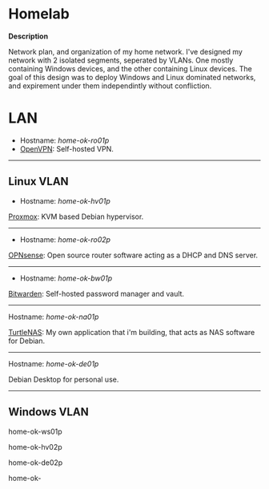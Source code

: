 # Homelab

**Description**

Network plan, and organization of my home network. I've designed my network with 2 isolated segments, seperated by VLANs. One mostly containing Windows devices, and the other containing Linux devices. The goal of this design was to deploy Windows and Linux dominated networks, and expirement under them independintly without confliction.


# LAN

- Hostname: *home-ok-ro01p*
 - [OpenVPN](https://github.com/OpenVPN/openvpn): Self-hosted VPN.

______________________________________________________________________________


## Linux VLAN

- Hostname: *home-ok-hv01p*

[Proxmox](https://www.proxmox.com/en/): KVM based Debian hypervisor. 

______________________________________________________________________________

- Hostname: *home-ok-ro02p*

[OPNsense](https://opnsense.org/): Open source router software acting as a DHCP and DNS server.

______________________________________________________________________________

- Hostname: *home-ok-bw01p*

[Bitwarden](https://github.com/bitwarden/server): Self-hosted password manager and vault.

______________________________________________________________________________

Hostname: *home-ok-na01p*

[TurtleNAS](https://github.com/allenc125789/TurtleNAS): My own application that i'm building, that acts as NAS software for Debian.

______________________________________________________________________________

Hostname: *home-ok-de01p*

Debian Desktop for personal use.

______________________________________________________________________________

## Windows VLAN

home-ok-ws01p

home-ok-hv02p

home-ok-de02p

home-ok-


